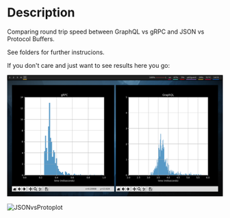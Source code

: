 # Description

Comparing round trip speed between GraphQL vs gRPC and JSON vs Protocol Buffers.

See folders for further instrucions.

If you don't care and just want to see results here you go:

![GraphQLvsgRPCplot](GraphQLvsgRPC/graph.png)

![JSONvsProtoplot](JSONvsProto/graph.png)